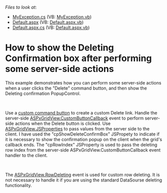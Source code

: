 <!-- default file list -->
*Files to look at*:

* [MyException.cs](./CS/WebSite/App_Code/MyException.cs) (VB: [MyException.vb](./VB/WebSite/App_Code/MyException.vb))
* [Default.aspx](./CS/WebSite/Default.aspx) (VB: [Default.aspx.vb](./VB/WebSite/Default.aspx.vb))
* [Default.aspx.cs](./CS/WebSite/Default.aspx.cs) (VB: [Default.aspx.vb](./VB/WebSite/Default.aspx.vb))
<!-- default file list end -->
# How to show the Deleting Confirmation box after performing some server-side actions


<p>This example demonstrates how you can perform some server-side actions when a user clicks the "Delete" command button, and then show the Deleting confirmation PopupControl.</p>
<br>
<p>Use a <a href="http://documentation.devexpress.com/#AspNet/DevExpressWebASPxGridViewGridViewCommandColumn_CustomButtonstopic"><u>custom command button</u></a> to create a custom Delete link. Handle the server-side <a href="http://documentation.devexpress.com/#AspNet/DevExpressWebASPxGridViewASPxGridView_CustomButtonCallbacktopic"><u>ASPxGridView.CustomButtonCallback</u></a> event to perform server-side actions when the Delete button is clicked. Use <a href="http://documentation.devexpress.com/#AspNet/DevExpressWebASPxEditorsASPxButton_JSPropertiestopic"><u>ASPxGridView.JSProperties</u></a> to pass values from the server side to the client. I have used the "cpShowDeleteConfirmBox" JSPropety to indicate if it is necessary to show the confirmation popup on the client when the grid's callback ends. The "cpRowIndex" JSProperty is used to pass the deleting row index from the server-side ASPxGridView.CustomButtonCallback event handler to the client.</p>
<br>
<p>The <a href="http://documentation.devexpress.com/#AspNet/DevExpressWebASPxGridViewASPxGridView_RowDeletingtopic"><u>ASPxGridView.RowDeleting</u></a> event is used for custom row deleting. It is not necessary to handle it if you are using the standard DataSourse deleting functionality.</p>

<br/>


